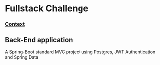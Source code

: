 # Fullstack Challenge

### [Context](https://bitbucket.org/modclima/challenge.git/README.md)

## Back-End application

A Spring-Boot standard MVC project using Postgres, JWT Authentication and Spring Data
